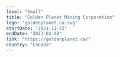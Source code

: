 ```yaml
---
level: "Small"
title: "Golden Planet Mining Corporation"
logo: "goldenplanet.ca.svg"
startDate: "2021-11-22"
endDate: "2023-02-28"
link: "https://goldenplanet.ca/"
country: "Canada"
---
```

